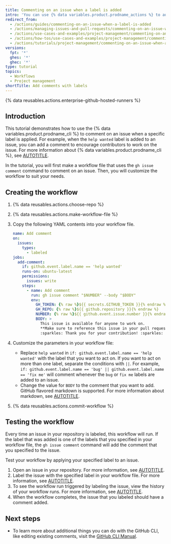 ```yaml
---
title: Commenting on an issue when a label is added
intro: 'You can use {% data variables.product.prodname_actions %} to automatically comment on issues when a specific label is applied.'
redirect_from:
  - /actions/guides/commenting-on-an-issue-when-a-label-is-added
  - /actions/managing-issues-and-pull-requests/commenting-on-an-issue-when-a-label-is-added
  - /actions/use-cases-and-examples/project-management/commenting-on-an-issue-when-a-label-is-added
  - /actions/how-tos/use-cases-and-examples/project-management/commenting-on-an-issue-when-a-label-is-added
  - /actions/tutorials/project-management/commenting-on-an-issue-when-a-label-is-added
versions:
  fpt: '*'
  ghes: '*'
  ghec: '*'
type: tutorial
topics:
  - Workflows
  - Project management
shortTitle: Add comments with labels
---
```


{% data reusables.actions.enterprise-github-hosted-runners %}

## Introduction

This tutorial demonstrates how to use the {% data variables.product.prodname_cli %} to comment on an issue when a specific label is applied. For example, when the `help wanted` label is added to an issue, you can add a comment to encourage contributors to work on the issue. For more information about {% data variables.product.prodname_cli %}, see [AUTOTITLE](/actions/using-workflows/using-github-cli-in-workflows).

In the tutorial, you will first make a workflow file that uses the `gh issue comment` command to comment on an issue. Then, you will customize the workflow to suit your needs.

## Creating the workflow

1. {% data reusables.actions.choose-repo %}
1. {% data reusables.actions.make-workflow-file %}
1. Copy the following YAML contents into your workflow file.

    ```yaml copy
    name: Add comment
    on:
      issues:
        types:
          - labeled
    jobs:
      add-comment:
        if: github.event.label.name == 'help wanted'
        runs-on: ubuntu-latest
        permissions:
          issues: write
        steps:
          - name: Add comment
            run: gh issue comment "$NUMBER" --body "$BODY"
            env:
              GH_TOKEN: {% raw %}${{ secrets.GITHUB_TOKEN }}{% endraw %}
              GH_REPO: {% raw %}${{ github.repository }}{% endraw %}
              NUMBER: {% raw %}${{ github.event.issue.number }}{% endraw %}
              BODY: >
                This issue is available for anyone to work on.
                **Make sure to reference this issue in your pull request.**
                :sparkles: Thank you for your contribution! :sparkles:
    ```

1. Customize the parameters in your workflow file:
   * Replace `help wanted` in `if: github.event.label.name == 'help wanted'` with the label that you want to act on. If you want to act on more than one label, separate the conditions with `||`. For example, `if: github.event.label.name == 'bug' || github.event.label.name == 'fix me'` will comment whenever the `bug` or `fix me` labels are added to an issue.
   * Change the value for `BODY` to the comment that you want to add. GitHub flavored markdown is supported. For more information about markdown, see [AUTOTITLE](/get-started/writing-on-github/getting-started-with-writing-and-formatting-on-github/basic-writing-and-formatting-syntax).
1. {% data reusables.actions.commit-workflow %}

## Testing the workflow

Every time an issue in your repository is labeled, this workflow will run. If the label that was added is one of the labels that you specified in your workflow file, the `gh issue comment` command will add the comment that you specified to the issue.

Test your workflow by applying your specified label to an issue.

1. Open an issue in your repository. For more information, see [AUTOTITLE](/issues/tracking-your-work-with-issues/creating-an-issue).
1. Label the issue with the specified label in your workflow file. For more information, see [AUTOTITLE](/issues/using-labels-and-milestones-to-track-work/managing-labels#applying-labels-to-issues-and-pull-requests).
1. To see the workflow run triggered by labeling the issue, view the history of your workflow runs. For more information, see [AUTOTITLE](/actions/monitoring-and-troubleshooting-workflows/viewing-workflow-run-history).
1. When the workflow completes, the issue that you labeled should have a comment added.

## Next steps

* To learn more about additional things you can do with the GitHub CLI, like editing existing comments, visit the [GitHub CLI Manual](https://cli.github.com/manual/).
